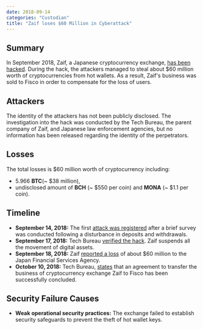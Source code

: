 ```yaml
---
date: 2018-09-14
categories: "Custodian"
title: "Zaif loses $60 Million in Cyberattack"
---
```


## Summary

In September 2018, Zaif, a Japanese cryptocurrency exchange, [has been hacked](https://cointelegraph.com/news/japanese-cryptocurrency-exchange-hacked-59-million-in-losses-reported). During the hack, the attackers managed to steal about $60 million worth of cryptocurrencies from hot wallets. As a result, Zaif's business was sold to Fisco in order to compensate for the loss of users.

## Attackers

The identity of the attackers has not been publicly disclosed. The investigation into the hack was conducted by the Tech Bureau, the parent company of Zaif, and Japanese law enforcement agencies, but no information has been released regarding the identity of the perpetrators.

## Losses

The total losses is $60 million worth of cryptocurrency including:
- 5.966 **BTC**(~ $38 million),
- undisclosed amount of **BCH** (~ $550 per coin) and **MONA** (~ $1.1 per coin).

## Timeline

- **September 14, 2018:** The first [attack was registered](https://www.ibtimes.com/cryptocurrency-exchange-zaif-hacked-60-million-worth-tokens-stolen-operations-2718453) after a brief survey was conducted following a disturbance in deposits and withdrawals.
- **September 17, 2018:** Tech Bureau [verified the hack](https://crypto.news/japanese-exchange-zaif-crypto-hack-loses-60-million/). Zaif suspends all the movement of digital assets.
- **September 18, 2018:** Zaif [reported a loss](https://cryptonews.net/editorial/investments/zaif-case-or-why-japanese-exchanges-lost-518-million-for-six-months/) of about $60 million to the Japan Financial Services Agency.
- **October 10, 2018:** Tech Bureau, [states](https://cointelegraph.com/news/hacked-japanese-crypto-exchange-zaif-releases-financial-support-plan-for-customer-assets) that an agreement to transfer the business of cryptocurrency exchange Zaif to Fisco has been successfully concluded.

## Security Failure Causes

- **Weak operational security practices:** The exchange failed to establish security safeguards to prevent the theft of hot wallet keys.